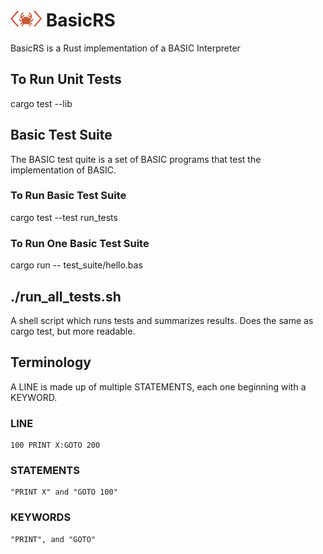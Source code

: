#  <img src="images/logo2.png" alt="Logo" width="50" height="25"> BasicRS

BasicRS is a Rust implementation of a BASIC Interpreter 

## To Run Unit Tests

cargo test --lib

## Basic Test Suite
The BASIC test quite is a set of BASIC programs that test the implementation of BASIC. 

### To Run Basic Test Suite
cargo test --test run_tests

### To Run One Basic Test Suite

cargo run -- test_suite/hello.bas

## ./run_all_tests.sh
A shell script which runs tests and summarizes results. Does the same as cargo test, but more readable.

## Terminology
A LINE is made up of multiple STATEMENTS, each one beginning with a KEYWORD.

### LINE
    100 PRINT X:GOTO 200
### STATEMENTS
    "PRINT X" and "GOTO 100"
### KEYWORDS
    "PRINT", and "GOTO"


